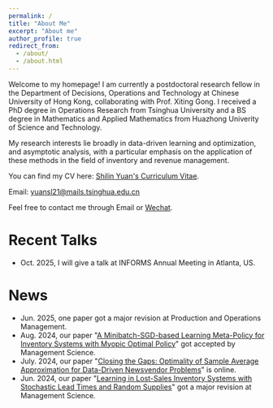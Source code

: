 ```yaml
---
permalink: /
title: "About Me"
excerpt: "About me"
author_profile: true
redirect_from: 
  - /about/
  - /about.html
---
```

Welcome to my homepage! I am currently a postdoctoral research fellow in the Department of Decisions, Operations and Technology at Chinese University of Hong Kong, collaborating with Prof. Xiting Gong.
I received a PhD degree in Operations Research from Tsinghua University and a BS degree in Mathematics and Applied Mathematics from Huazhong Univerity of Science and Technology.

My research interests lie broadly in data-driven learning and optimization, and asymptotic analysis, with a particular emphasis on the application of these methods in the field of inventory and revenue management.

You can find my CV here: [Shilin Yuan's Curriculum Vitae](assets/Curriculum_Viate.pdf).

Email: yuansl21@mails.tsinghua.edu.cn

Feel free to contact me through Email or [Wechat](images/Wechat.jpg).

Recent Talks
======

* Oct. 2025, I will give a talk at INFORMS Annual Meeting in Atlanta, US. 


News
======
* Jun. 2025, one paper got a major revision at Production and Operations Management.
* Aug. 2024, our paper "[A Minibatch-SGD-based Learning Meta-Policy for Inventory Systems with Myopic Optimal Policy](https://papers.ssrn.com/sol3/papers.cfm?abstract_id=4390778)" got accepted by Management Science.
* July. 2024, our paper "[Closing the Gaps: Optimality of Sample Average Approximation for Data-Driven Newsvendor Problems](http://arxiv.org/abs/2407.04900)" is online.
* Jun. 2024, our paper "[Learning in Lost-Sales Inventory Systems with Stochastic Lead Times and Random Supplies](https://papers.ssrn.com/sol3/papers.cfm?abstract_id=4671416)" got a major revision at Management Science.







